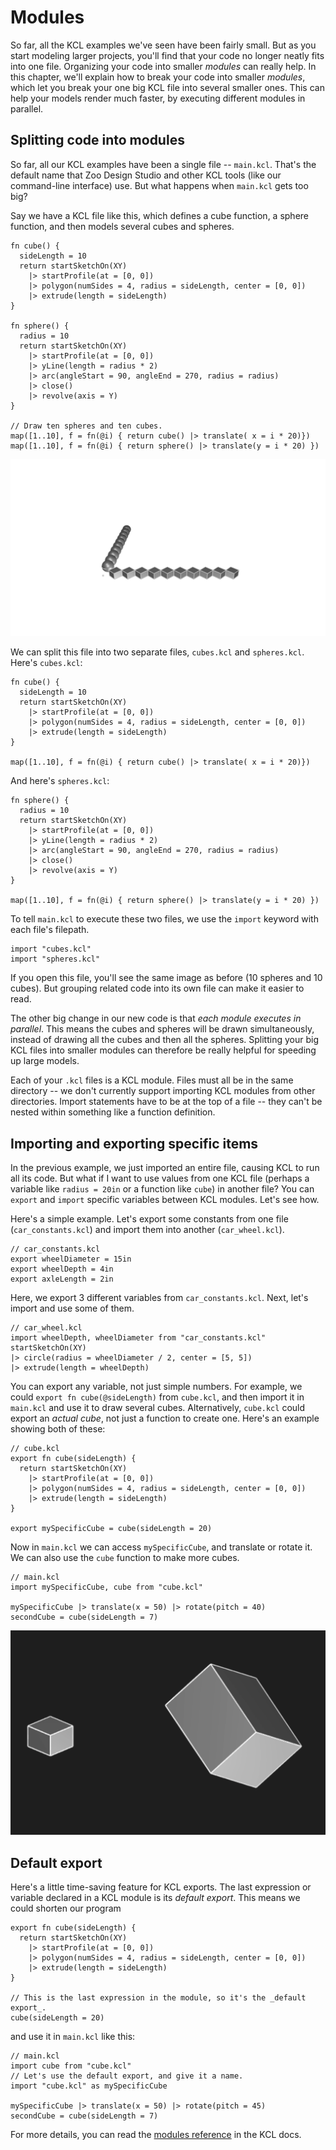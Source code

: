 # Modules

<!-- toc -->

So far, all the KCL examples we've seen have been fairly small. But as you start modeling larger projects, you'll find that your code no longer neatly fits into one file. Organizing your code into smaller _modules_ can really help. In this chapter, we'll explain how to break your code into smaller _modules_, which let you break your one big KCL file into several smaller ones. This can help your models render much faster, by executing different modules in parallel.

## Splitting code into modules

So far, all our KCL examples have been a single file -- `main.kcl`. That's the default name that Zoo Design Studio and other KCL tools (like our command-line interface) use. But what happens when `main.kcl` gets too big? 

Say we have a KCL file like this, which defines a cube function, a sphere function, and then models several cubes and spheres.

```kcl=cubes_and_spheres
fn cube() {
  sideLength = 10
  return startSketchOn(XY)
    |> startProfile(at = [0, 0])
    |> polygon(numSides = 4, radius = sideLength, center = [0, 0])
    |> extrude(length = sideLength)
}

fn sphere() {
  radius = 10
  return startSketchOn(XY)
    |> startProfile(at = [0, 0])
    |> yLine(length = radius * 2)
    |> arc(angleStart = 90, angleEnd = 270, radius = radius)
    |> close()
    |> revolve(axis = Y)
}

// Draw ten spheres and ten cubes.
map([1..10], f = fn(@i) { return cube() |> translate( x = i * 20)})
map([1..10], f = fn(@i) { return sphere() |> translate(y = i * 20) })
```

![Several cubes and spheres](images/dynamic/cubes_and_spheres.png)

We can split this file into two separate files, `cubes.kcl` and `spheres.kcl`. Here's `cubes.kcl`:

```kcl
fn cube() {
  sideLength = 10
  return startSketchOn(XY)
    |> startProfile(at = [0, 0])
    |> polygon(numSides = 4, radius = sideLength, center = [0, 0])
    |> extrude(length = sideLength)
}

map([1..10], f = fn(@i) { return cube() |> translate( x = i * 20)})
```

And here's `spheres.kcl`:

```kcl
fn sphere() {
  radius = 10
  return startSketchOn(XY)
    |> startProfile(at = [0, 0])
    |> yLine(length = radius * 2)
    |> arc(angleStart = 90, angleEnd = 270, radius = radius)
    |> close()
    |> revolve(axis = Y)
}

map([1..10], f = fn(@i) { return sphere() |> translate(y = i * 20) })
```

To tell `main.kcl` to execute these two files, we use the `import` keyword with each file's filepath.

```kcl
import "cubes.kcl"
import "spheres.kcl"
```

If you open this file, you'll see the same image as before (10 spheres and 10 cubes). But grouping related code into its own file can make it easier to read.

The other big change in our new code is that _each module executes in parallel_. This means the cubes and spheres will be drawn simultaneously, instead of drawing all the cubes and then all the spheres. Splitting your big KCL files into smaller modules can therefore be really helpful for speeding up large models.

Each of your `.kcl` files is a KCL module. Files must all be in the same directory -- we don't currently support importing KCL modules from other directories. Import statements have to be at the top of a file -- they can't be nested within something like a function definition.

## Importing and exporting specific items

In the previous example, we just imported an entire file, causing KCL to run all its code. But what if I want to use values from one KCL file (perhaps a variable like `radius = 20in` or a function like `cube`) in another file? You can `export` and `import` specific variables between KCL modules. Let's see how.

Here's a simple example. Let's export some constants from one file (`car_constants.kcl`) and import them into another (`car_wheel.kcl`).

```kcl
// car_constants.kcl
export wheelDiameter = 15in
export wheelDepth = 4in
export axleLength = 2in
```

Here, we export 3 different variables from `car_constants.kcl`. Next, let's import and use some of them.

```kcl
// car_wheel.kcl
import wheelDepth, wheelDiameter from "car_constants.kcl"
startSketchOn(XY)
|> circle(radius = wheelDiameter / 2, center = [5, 5])
|> extrude(length = wheelDepth)
```

You can export any variable, not just simple numbers. For example, we could `export fn cube(@sideLength)` from `cube.kcl`, and then import it in `main.kcl` and use it to draw several cubes. Alternatively, `cube.kcl` could export an _actual cube_, not just a function to create one. Here's an example showing both of these:

```kcl
// cube.kcl
export fn cube(sideLength) {
  return startSketchOn(XY)
    |> startProfile(at = [0, 0])
    |> polygon(numSides = 4, radius = sideLength, center = [0, 0])
    |> extrude(length = sideLength)
}

export mySpecificCube = cube(sideLength = 20)
```

Now in `main.kcl` we can access `mySpecificCube`, and translate or rotate it. We can also use the `cube` function to make more cubes.

```kcl
// main.kcl
import mySpecificCube, cube from "cube.kcl"

mySpecificCube |> translate(x = 50) |> rotate(pitch = 40)
secondCube = cube(sideLength = 7)
```

![The imported specific cube and a second cube created from the imported `fn cube`](images/static/two_cubes_import.png)

## Default export

Here's a little time-saving feature for KCL exports. The last expression or variable declared in a KCL module is its _default export_. This means we could shorten our program

```kcl
export fn cube(sideLength) {
  return startSketchOn(XY)
    |> startProfile(at = [0, 0])
    |> polygon(numSides = 4, radius = sideLength, center = [0, 0])
    |> extrude(length = sideLength)
}

// This is the last expression in the module, so it's the _default export_.
cube(sideLength = 20)
```

and use it in `main.kcl` like this:

```kcl
// main.kcl
import cube from "cube.kcl"
// Let's use the default export, and give it a name.
import "cube.kcl" as mySpecificCube

mySpecificCube |> translate(x = 50) |> rotate(pitch = 45)
secondCube = cube(sideLength = 7)
```

For more details, you can read the [modules reference] in the KCL docs.

[modules reference]: https://zoo.dev/docs/kcl-lang/modules
